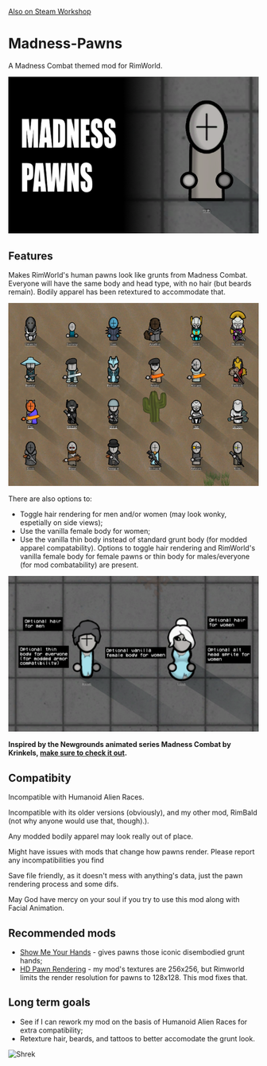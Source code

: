[Also on Steam Workshop](https://steamcommunity.com/sharedfiles/filedetails/?id=2996910118)
# Madness-Pawns
A Madness Combat themed mod for RimWorld.

![Thumbnail](/Steam%20page%20images/Preview.png)

## Features
Makes RimWorld's human pawns look like grunts from Madness Combat. Everyone will have the same body and head type, with no hair (but beards remain). Bodily apparel has been retextured to accommodate that.

![Thumbnail](/Steam%20page%20images/Showcase.png)

There are also options to:
- Toggle hair rendering for men and/or women (may look wonky, espetially on side views);
- Use the vanilla female body for women;
- Use the vanilla thin body instead of standard grunt body (for modded apparel compatability).
Options to toggle hair rendering and RimWorld's vanilla female body for female pawns or thin body for males/everyone (for mod combatability) are present.

![Thumbnail](/Steam%20page%20images/Options.png)

**Inspired by the Newgrounds animated series Madness Combat by Krinkels, [make sure to check it out](https://youtube.com/playlist?list=PL4F761764995C5F15).**

## Compatibity
Incompatible with Humanoid Alien Races.

Incompatible with its older versions (obviously), and my other mod, RimBald (not why anyone would use that, though).).

Any modded bodily apparel may look really out of place.

Might have issues with mods that change how pawns render. Please report any incompatibilities you find

Save file friendly, as it doesn't mess with anything's data, just the pawn rendering process and some difs.

May God have mercy on your soul if you try to use this mod along with Facial Animation.

## Recommended mods
- [Show Me Your Hands](https://steamcommunity.com/sharedfiles/filedetails/?id=2475965842) - gives pawns those iconic disembodied grunt hands;
- [HD Pawn Rendering](https://steamcommunity.com/sharedfiles/filedetails/?id=2538746878) - my mod's textures are 256x256, but Rimworld limits the render resolution for pawns to 128x128. This mod fixes that.

## Long term goals
- See if I can rework my mod on the basis of Humanoid Alien Races for extra compatibility;
- Retexture hair, beards, and tattoos to better accomodate the grunt look.

![Shrek](https://i.redd.it/25j0bn2swva51.jpg)
